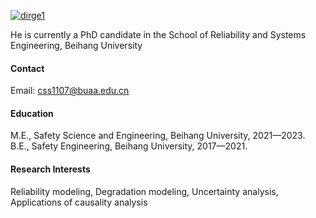 

[![dirge1](https://img.shields.io/badge/senli1073-github-blue?logo=github)](https://github.com/dirge1)

He is currently a PhD candidate in the School of Reliability and Systems Engineering, Beihang University

#### Contact

Email: css1107@buaa.edu.cn

#### Education
M.E., Safety Science and Engineering, Beihang University, 2021—2023.\
B.E., Safety Engineering, Beihang University, 2017—2021.

#### Research Interests
Reliability modeling, Degradation modeling, Uncertainty analysis, Applications of causality analysis

